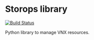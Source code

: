 # Storops library

[![Build Status](https://travis-ci.org/emc-openstack/storops.svg?branch=master)](https://travis-ci.org/emc-openstack/storops)

Python library to manage VNX resources.

